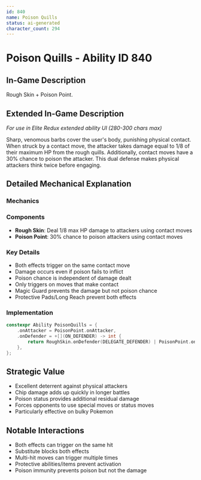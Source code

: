 ```yaml
---
id: 840
name: Poison Quills
status: ai-generated
character_count: 294
---
```


# Poison Quills - Ability ID 840

## In-Game Description
Rough Skin + Poison Point.

## Extended In-Game Description
*For use in Elite Redux extended ability UI (280-300 chars max)*

Sharp, venomous barbs cover the user's body, punishing physical contact. When struck by a contact move, the attacker takes damage equal to 1/8 of their maximum HP from the rough quills. Additionally, contact moves have a 30% chance to poison the attacker. This dual defense makes physical attackers think twice before engaging.

## Detailed Mechanical Explanation

### Mechanics

### Components
- **Rough Skin**: Deal 1/8 max HP damage to attackers using contact moves
- **Poison Point**: 30% chance to poison attackers using contact moves

### Key Details
- Both effects trigger on the same contact move
- Damage occurs even if poison fails to inflict
- Poison chance is independent of damage dealt
- Only triggers on moves that make contact
- Magic Guard prevents the damage but not poison chance
- Protective Pads/Long Reach prevent both effects

### Implementation
```c
constexpr Ability PoisonQuills = {
    .onAttacker = PoisonPoint.onAttacker,
    .onDefender = +[](ON_DEFENDER) -> int { 
        return RoughSkin.onDefender(DELEGATE_DEFENDER) | PoisonPoint.onDefender(DELEGATE_DEFENDER); 
    },
};
```

## Strategic Value
- Excellent deterrent against physical attackers
- Chip damage adds up quickly in longer battles
- Poison status provides additional residual damage
- Forces opponents to use special moves or status moves
- Particularly effective on bulky Pokemon

## Notable Interactions
- Both effects can trigger on the same hit
- Substitute blocks both effects
- Multi-hit moves can trigger multiple times
- Protective abilities/items prevent activation
- Poison immunity prevents poison but not the damage